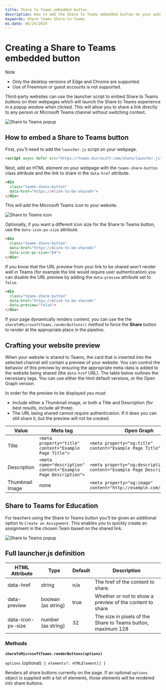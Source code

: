 ```yaml
---
title: Share to Teams embedded button
description: How to add the Share to Teams embedded button on your website
keywords: Share Teams Share-to-Teams
ms.date: 06/24/2019
---
```

# Creating a Share to Teams embedded button

>[!NOTE]
> * Only the desktop versions of Edge and Chrome are supported.
> * Use of Freemium or guest accounts is not supported.

Third-party websites can use the launcher script to embed Share to Teams buttons on their webpages which will launch the Share to Teams experience in a popup window when clicked. This will allow you to share a link directly to any person or Microsoft Teams channel without switching context.

![Share to Teams popup](~/assets/images/share-to-teams-popup.png)

## How to embed a Share to Teams button

First, you'll need to add the `launcher.js` script on your webpage.

```html
<script async defer src="https://teams.microsoft.com/share/launcher.js"></script>
```

Next, add an HTML element on your webpage with the `teams-share-button` class attribute and the link to share in the `data-href` attribute.

```html
<div
  class="teams-share-button"
  data-href="https://<link-to-be-shared>">
</div>
```

This will add the Microsoft Teams icon to your website.

![Share to Teams icon](~/assets/icons/share-to-teams-icon.png)

Optionally, if you want a different icon size for the Share to Teams button, use the `data-icon-px-size` attribute.

```html
<div
  class="teams-share-button"
  data-href="https://<link-to-be-shared>"
  data-icon-px-size="64">
</div>
```

If you know that the URL preview from your link to be shared won't render well in Teams (for example the link would require user authentication) you can disable the URL preview by adding the `data-preview` attribute set to `false`.

```html
<div
  class="teams-share-button"
  data-href="https://<link-to-be-shared>"
  data-preview="false">
</div>
```

If your page dynamically renders content, you can use the the `shareToMicrosoftTeams.renderButtons()` method to force the **Share** button to render at the appropriate place in the pipeline.

## Crafting your website preview

When your website is shared to Teams, the card that is inserted into the selected channel will contain a preview of your website. You can control the behavior of this preview by ensuring the appropriate meta-data is added to the website being shared (the `data-href` URL). The table below outlines the necessary tags. You can use either the html default versions, or the Open Graph version.

In order for the preview to be displayed you must:

* Include either a Thumbnail image, or both a Title and Description (for best results, include all three).
* The URL being shared cannot require authentication. If it does you can still share it, but the preview will not be created.

|Value|Meta tag| Open Graph|
|----|----|----|
|Title|`<meta property="title" content="Example Page Title">`|`<meta property="og:title" content="Example Page Title">`|
|Description|`<meta name="description" content="Example Page Description">`|`<meta property="og:description" content="Example Page Description">`|
|Thumbnail Image| none |`<meta property="og:image" content="http://example.com/image.jpg">`|

## Share to Teams for Education

For teachers using the Share to Teams button you'll be given an additional option to `Create an Assignment`. This enables you to quickly create an assignment in the chosen Team based on the shared link.

![Share to Teams popup](~/assets/images/share-to-teams-popup-edu.png)

## Full launcher.js definition

|HTML Attribute|Type|Default|Description|
|---------|---------|---------|---------|
|data-href|string|n/a|The href of the content to share.|
|data-preview|boolean (as string)|true|Whether or not to show a preview of the content to share|
|data-icon-px-size|number (as string)|32|The size in pixels of the Share to Teams button, maximum 128|

### Methods

**`shareToMicrosoftTeams.renderButtons(options)`**

`options` (optional): `{ elements?: HTMLElement[] }`

Renders all share buttons currently on the page. If an optional `options` object is supplied with a list of elements, those elements will be rendered into share buttons.
